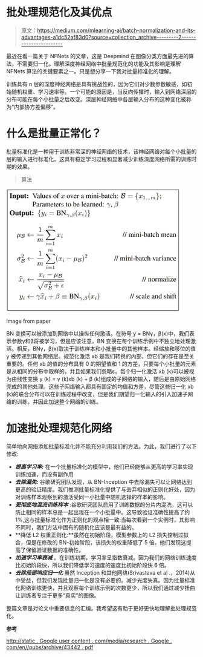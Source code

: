 # 批处理规范化及其优点

> 原文：<https://medium.com/mlearning-ai/batch-normalization-and-its-advantages-a1dc52af83d0?source=collection_archive---------2----------------------->

最近在看一篇关于 NFNets 的文章，这是 Deepmind 在图像分类方面最先进的算法，不需要归一化。理解深度神经网络中批量规范化的功能及其影响是理解 NFNets 算法的关键要素之一。只是想分享一下我对批量标准化的理解。

训练具有 n 层的深度神经网络是具有挑战性的，因为它们对少数参数敏感，如初始随机权重、学习速率等。一个可能的原因是，当反向传播时，输入到网络深层的分布可能在每个小批量之后改变。深层神经网络中各层输入分布的这种变化被称为“内部协方差偏移”。

# 什么是批量正常化？

批量标准化是一种用于训练非常深的神经网络的技术，该神经网络对每个小批量的层的输入进行标准化。这具有稳定学习过程和显著减少训练深度网络所需的训练时期的效果。

> 算法

![](img/18d5aea15364ec29772e6660822375a9.png)

image from paper

BN 变换可以被添加到网络中以操纵任何激活。在符号 y = BNγ，β(x)中，我们表示参数γ和β将被学习，但是应该注意，BN 变换在每个训练示例中不独立地处理激活。相反，BNγ，β(x)取决于训练样本和小批量中的其他样本。经缩放和移位的值 y 被传递到其他网络层。规范化激活 xb 是我们转换的内部，但它们的存在是至关重要的。任何 xb 的值的分布具有 0 的期望值和 1 的方差，只要每个小批量的元素是从相同的分布中取样的，并且如果我们忽略ε。每个归一化激活 xb (k)可以被视为由线性变换 y (k) = γ (k)xb (k) + β (k)组成的子网络的输入，随后是由原始网络完成的其他处理。这些子网络输入都具有固定的均值和方差，尽管这些归一化 xb (k)的联合分布可以在训练过程中改变，但是我们期望归一化输入的引入加速子网络的训练，并因此加速整个网络的训练。

# 加速批处理规范化网络

简单地向网络添加批量标准化并不能充分利用我们的方法。为此，我们进行了以下修改:

*   ***提高学习率:*** 在一个批量标准化的模型中，他们已经能够从更高的学习率实现训练加速，而没有副作用
*   ***去除漏失:*** 谷歌研究团队发现，从 BN-Inception 中去除漏失可以让网络达到更高的验证精度。我们推测批量标准化提供了与丢弃相似的正则化好处，因为对训练样本观察到的激活受同一小批量中随机选择的样本的影响。
*   ***更彻底地混洗训练样本*** :谷歌研究团队启用了训练数据的分片内混洗，这可以防止相同的样本总是一起出现在一个小批量中。这导致验证准确性提高了约 1%,这与批量标准化作为正则化的观点相一致:当每次看到一个实例时，其影响不同时，我们方法中固有的随机化应该是最有益的。
*   **降低 L2 权重正则化:**虽然在初始阶段，模型参数上的 L2 损失控制过拟合，但是在修改的 BN-初始阶段，该损失的权重降低了 5 倍。他们发现这提高了保留验证数据的准确性。
*   ***加速学习率衰减*** 。在训练初期，学习率呈指数衰减。因为我们的网络训练速度比初始阶段快，所以我们降低学习速度的速度比初始阶段快 6 倍。
*   ***去除局部响应归一化*** 虽然 Inception 和其他网络(Srivastava et al .，2014)从中受益，但我们发现批量归一化是没有必要的。减少光度失真。因为批量标准化网络训练更快，并且观察每个训练示例的次数更少，所以我们通过减少扭曲让训练者专注于更多“真实”的图像。

整篇文章是对论文中重要信息的汇编。我希望这有助于更好更快地理解批处理规范化。

**参考**

[http://static . Google user content . com/media/research . Google . com/en//pubs/archive/43442 . pdf](http://static.googleusercontent.com/media/research.google.com/en//pubs/archive/43442.pdf)